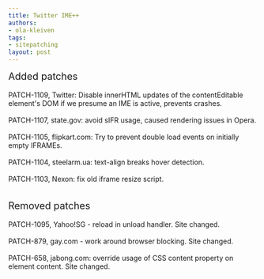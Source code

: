 ```yaml
---
title: Twitter IME++
authors:
- ola-kleiven
tags:
- sitepatching
layout: post
---
```

<span style="font-size: 140%">Added patches</span><br/><br/>PATCH-1109, Twitter: Disable innerHTML updates of the contentEditable element&#39;s DOM if we presume an IME is active, prevents crashes.<br/><br/>PATCH-1107, state.gov: avoid sIFR usage, caused rendering issues in Opera.<br/><br/>PATCH-1105, flipkart.com: Try to prevent double load events on initially empty IFRAMEs.<br/><br/>PATCH-1104, steelarm.ua: text-align breaks hover detection.<br/><br/>PATCH-1103, Nexon: fix old iframe resize script.<br/><br/><br/><span style="font-size: 140%">Removed patches</span><br/><br/>PATCH-1095, Yahoo!SG - reload in unload handler. Site changed.<br/><br/>PATCH-879, gay.com - work around browser blocking. Site changed.<br/><br/>PATCH-658, jabong.com: override usage of CSS content property on element content. Site changed.
